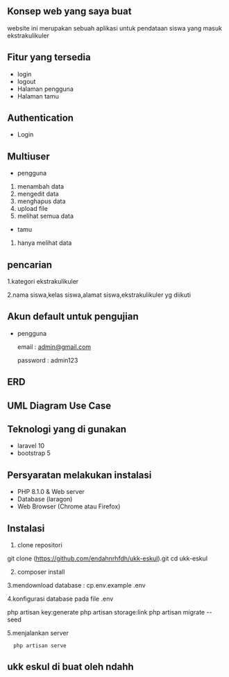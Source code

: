 
## Konsep web yang saya buat

website ini merupakan sebuah aplikasi untuk pendataan siswa yang masuk ekstrakulikuler

## Fitur yang tersedia
- login
- logout
- Halaman pengguna
- Halaman tamu
   
## Authentication
   - Login

## Multiuser
  - pengguna
   1. menambah data
   2. mengedit data
   3. menghapus data
   4. upload file
   5. melihat semua data
      
  - tamu
   1. hanya melihat data

## pencarian

 1.kategori ekstrakulikuler
 
 2.nama siswa,kelas siswa,alamat siswa,ekstrakulikuler yg diikuti
  

## Akun default untuk pengujian  

- pengguna
  
  email : admin@gmail.com
  
  password : admin123


## ERD







  

## UML Diagram Use Case











## Teknologi yang di gunakan
 - laravel 10
 - bootstrap 5

## Persyaratan melakukan instalasi
  - PHP 8.1.0 & Web server
  - Database (laragon)
  - Web Browser (Chrome atau Firefox)

## Instalasi
 1. clone repositori
    
  git clone (https://github.com/endahnrhfdh/ukk-eskul).git 
  cd ukk-eskul
  
 2. composer install

 3.mendownload database :     cp.env.example .env
 
 4.konfigurasi database pada file .env
    
 php artisan key:generate php artisan storage:link php artisan migrate --seed
 
 5.menjalankan server
 
      php artisan serve
    
## ukk eskul di buat oleh ndahh
